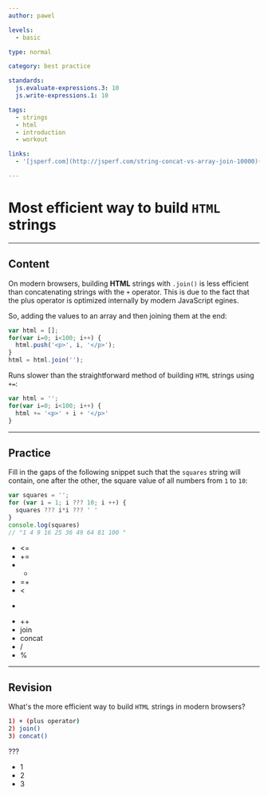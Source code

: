 ```yaml
---
author: pawel

levels:
  - basic

type: normal

category: best practice

standards:
  js.evaluate-expressions.3: 10
  js.write-expressions.1: 10

tags:
  - strings
  - html
  - introduction
  - workout

links:
  - '[jsperf.com](http://jsperf.com/string-concat-vs-array-join-10000){website}'

---
```

# Most efficient way to build `HTML` strings

---
## Content

On modern browsers, building **HTML** strings with `.join()` is less efficient than concatenating strings with the `+` operator. This is due to the fact that the plus operator is optimized internally by modern JavaScript egines.

So, adding the values to an array and then joining them at the end:

```javascript
var html = [];
for(var i=0; i<100; i++) {
  html.push('<p>', i, '</p>');
}
html = html.join('');
```

Runs slower than the straightforward method of building `HTML` strings using `+=`:

```javascript
var html = '';
for(var i=0; i<100; i++) {
  html += '<p>' + i + '</p>'
}
```

---
## Practice

Fill in the gaps of the following snippet such that the `squares` string will contain, one after the other, the square value of all numbers from `1` to `10`:

```javascript
var squares = '';
for (var i = 1; i ??? 10; i ++) {
  squares ??? i*i ??? ' '
}
console.log(squares)
// "1 4 9 16 25 36 49 64 81 100 "
```

* <=
* +=
* +
* =+
* <
* >
* ++
* join
* concat
* /
* %

---
## Revision

What's the more efficient way to build `HTML` strings in modern browsers?

```bash
1) + (plus operator)
2) join()
3) concat()
```

???

* 1
* 2
* 3
